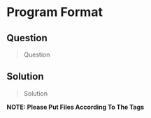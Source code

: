 # Program Format

## Question
> Question

## Solution
> Solution


**NOTE: Please Put Files According To The Tags**
